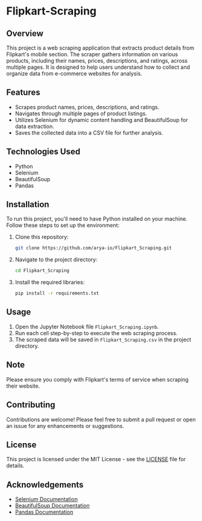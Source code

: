 # Flipkart-Scraping

## Overview
This project is a web scraping application that extracts product details from Flipkart's mobile section. The scraper gathers information on various products, including their names, prices, descriptions, and ratings, across multiple pages. It is designed to help users understand how to collect and organize data from e-commerce websites for analysis.

## Features
- Scrapes product names, prices, descriptions, and ratings.
- Navigates through multiple pages of product listings.
- Utilizes Selenium for dynamic content handling and BeautifulSoup for data extraction.
- Saves the collected data into a CSV file for further analysis.

## Technologies Used
- Python
- Selenium
- BeautifulSoup
- Pandas

## Installation
To run this project, you'll need to have Python installed on your machine. Follow these steps to set up the environment:

1. Clone this repository:
   ```bash
   git clone https://github.com/arya-io/Flipkart_Scraping.git
   ```

2. Navigate to the project directory:
   ```bash
   cd Flipkart_Scraping
   ```

3. Install the required libraries:
   ```bash
   pip install -r requirements.txt
   ```

## Usage
1. Open the Jupyter Notebook file `Flipkart_Scraping.ipynb`.
2. Run each cell step-by-step to execute the web scraping process.
3. The scraped data will be saved in `Flipkart_Scraping.csv` in the project directory.

## Note
Please ensure you comply with Flipkart's terms of service when scraping their website.

## Contributing
Contributions are welcome! Please feel free to submit a pull request or open an issue for any enhancements or suggestions.

## License
This project is licensed under the MIT License - see the [LICENSE](LICENSE) file for details.

## Acknowledgements
- [Selenium Documentation](https://www.selenium.dev/documentation/)
- [BeautifulSoup Documentation](https://www.crummy.com/software/BeautifulSoup/bs4/doc/)
- [Pandas Documentation](https://pandas.pydata.org/docs/)
